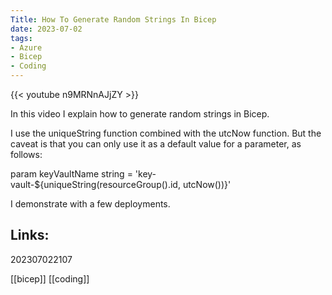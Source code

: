 ```yaml
---
Title: How To Generate Random Strings In Bicep
date: 2023-07-02
tags:
- Azure
- Bicep
- Coding
---
```


{{< youtube n9MRNnAJjZY >}}

In this video I explain how to generate random strings in Bicep.

I use the uniqueString function combined with the utcNow function. But the caveat is that you can only use it as a default value for a parameter, as follows:

param keyVaultName string = 'key-vault-${uniqueString(resourceGroup().id, utcNow())}'

I demonstrate with a few deployments.

## Links:

202307022107

[[bicep]]
[[coding]]
